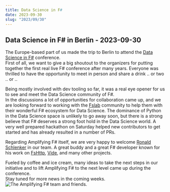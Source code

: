 ```yaml
---
title: Data Science in F#
date: 2023-09-30
slug: "2023/09/30"
---
```


## Data Science in F# in Berlin - 2023-09-30

The Europe-based part of us made the trip to Berlin to attend the [Data Science in F#](https://datascienceinfsharp.com/) conference.  
First of all, we want to give a big shoutout to the organizers for putting together the first real live F# conference after many years.
Everyone was thrilled to have the opportunity to meet in person and share a drink .. or two .. or ..  

Being mostly involved with dev tooling so far, it was a real eye opener for us to see and meet the Data Science community of F#.  
In the discussions a lot of opportunities for collaboration came up, and we are looking forward to working with the [Fslab](https://fslab.org/) community to help them with their wonderful F# ecosystem for Data Science. The dominance of Python in the Data Science space is unlikely to go away soon, but there is a strong believe that F# deserves a strong foot hold in the Data Science world. A very well prepared hackathon on Saturday helped new contributors to get started and has already resulted in a number of PRs.

Regarding Amplifying F# itself, we are very happy to welcome [Ronald Schlenker](https://github.com/RonaldSchlenker) in our team.
A great buddy and a great F# developer known for his work on [FsHttp](https://github.com/fsprojects/FsHttp), [Vide](https://github.com/RonaldSchlenker/Vide), and many other projects.

Fueled by coffee and ice cream, many ideas to take the next steps in our initiative and to lift Amplifying F# to the next level came up during the conference.  
Stay tuned for more news in the coming weeks.
![The Amplifying F# team and friends.](/images/blog/datascience2023.jpg)
